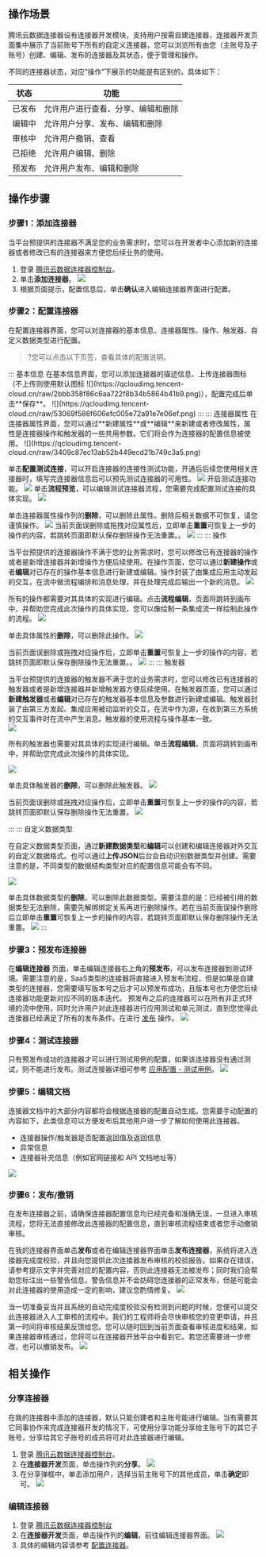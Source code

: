 ## 操作场景

腾讯云数据连接器设有连接器开发模块，支持用户按需自建连接器，连接器开发页面集中展示了当前账号下所有的自定义连接器，您可以浏览所有由您（主账号及子账号）创建、编辑、发布的连接器及其状态，便于管理和操作。

不同的连接器状态，对应“操作”下展示的功能是有区别的，具体如下：

| 状态 | 功能 | 
|---------|---------|
| 已发布 | 允许用户进行查看、分享、编辑和删除 | 
| 编辑中 | 允许用户分享、发布、编辑和删除 | 
| 审核中 | 允许用户撤销、查看 | 
| 已拒绝 | 允许用户编辑、删除 | 
| 预发布 | 允许用户发布、编辑和删除 | 

## 操作步骤

### 步骤1：添加连接器
当平台预提供的连接器不满足您的业务需求时，您可以在开发者中心添加新的连接器或者修改已有的连接器来方便您后续业务的使用。

1. 登录 [腾讯云数据连接器控制台](https://ipaas.cloud.tencent.com/connector-dev?lastType=myConnectors)。
2. 单击**添加连接器**。
![](https://qcloudimg.tencent-cloud.cn/raw/261ea75860c65c059ab3ba7202cf5a04.png)
3. 根据页面提示，配置信息后，单击**确认**进入编辑连接器界面进行配置。

[](id:pzljq)
### 步骤2：配置连接器

在配置连接器界面，您可以对连接器的基本信息、连接器属性、操作、触发器、自定义数据类型进行配置。
>?您可以点击以下页签，查看具体的配置说明。
<dx-tabs>
::: 基本信息
在基本信息界面，您可以添加连接器的描述信息、上传连接器图标（不上传则使用默认图标 ![](https://qcloudimg.tencent-cloud.cn/raw/2bbb358f86c6aa722f8b34b5864b41b9.png)），配置完成后单击**保存**。
![](https://qcloudimg.tencent-cloud.cn/raw/53069f586f606efc005e72a91e7e06ef.png)
:::
::: 连接器属性
在连接器属性界面，您可以通过**新建属性**或**编辑**来新建或者修改属性，属性是连接器操作和触发器的一些共用参数。它们将会作为连接器的配置信息被使用。
![](https://qcloudimg.tencent-cloud.cn/raw/3409c87ec13ab52b449ecd21b749c3a5.png)

单击**配置测试连接**，可以开启连接器的连接性测试功能，开通后后续您使用相关连接器时，填写完连接器信息后可以预先测试连接器的可用性。
![](https://qcloudimg.tencent-cloud.cn/raw/7b726dd1e1f1b388268e78b47c0bf9ca.png)
开启测试连接功能。
![](https://qcloudimg.tencent-cloud.cn/raw/6efe30ed84bdfae96df5682e8b3f837d.png)
单击**流程预览**，可以编辑测试连接器流程，您需要完成配置测试连接的具体实现。
![](https://qcloudimg.tencent-cloud.cn/raw/ab281a035345d477489b7abb2c6b1f48.png)


单击连接器属性操作列的**删除**，可以删除此属性。删除后相关数据不可恢复，请您谨慎操作。
![](https://qcloudimg.tencent-cloud.cn/raw/42474dd9d83310b79027300fa4b21a92.png)
当前页面误删除或拖拽对应属性后，立即单击**重置**可恢复上一步的操作的内容，若跳转页面即默认保存删除操作无法重置。。
![](https://qcloudimg.tencent-cloud.cn/raw/f9b73419984c941c1228aedc2776052a.png)
:::
::: 操作

当平台预提供的连接器操作不满于您的业务需求时，您可以修改已有连接器的操作或者是新增连接器并新增操作方便后续使用。在操作页面，您可以通过**新建操作**或者**编辑**对已存在的操作基本信息进行新建或编辑。操作封装了由集成应用主动发起的交互，在流中做流程编排和消息处理，并在处理完成后输出一个新的消息。
![](https://qcloudimg.tencent-cloud.cn/raw/29e1030058eb7e74df14caf72371a826.png)


所有的操作都需要对其具体的实现进行编辑。点击**流程编辑**，页面将跳转到画布中，并帮助您完成此次操作的具体实现，您可以像绘制一条集成流一样绘制此操作的流程。
![](https://qcloudimg.tencent-cloud.cn/raw/0b5ac1b6ee05ce0fa7c63fd7c63588a4.png)

单击具体属性的**删除**，可以删除此操作。
![](https://qcloudimg.tencent-cloud.cn/raw/b15713add5c75131c7bfc18dbbe649cd.png)

当前页面误删除或拖拽对应操作后，立即单击**重置**可恢复上一步的操作的内容，若跳转页面即默认保存删除操作无法重置。。
![](https://qcloudimg.tencent-cloud.cn/raw/7b40968b7cbe7f792ac6486c76f5a2fb.png)
:::
::: 触发器

当平台预提供的连接器的触发器不满于您的业务需求时，您可以修改已有连接器的触发器或者是新增连接器并新增触发器方便后续使用。在触发器页面，您可以通过**新建触发器**或者**编辑**对已存在的触发器基本信息及参数进行新建或编辑。触发器封装了由第三方发起、集成应用被动监听的交互，在流中作为源，在收到第三方系统的交互事件时在流中产生消息。触发器的使用流程与操作基本一致。  
![](https://qcloudimg.tencent-cloud.cn/raw/773b8edff749a83f1eb81ea25844fda1.png)

所有的触发器也需要对其具体的实现进行编辑。单击**流程编辑**，页面将跳转到画布中，并帮助您完成此次操作的具体实现。

![](https://qcloudimg.tencent-cloud.cn/raw/ac3504d41363492e00e3ec04eb13fe1e.png)

单击具体触发器的**删除**，可以删除此触发器。
![](https://qcloudimg.tencent-cloud.cn/raw/78081f27d1690e919fcf77e99d0735bf.png)

当前页面误删除或拖拽对应操作后，立即单击**重置**可恢复上一步的操作的内容，若跳转页面即默认保存删除操作无法重置。
![](https://qcloudimg.tencent-cloud.cn/raw/47de8955a253537fe6fc7eff429464d8.png)

:::
::: 自定义数据类型

在自定义数据类型页面，通过**新建数据类型**和**编辑**可以创建和编辑连接器对外交互的自定义数据格式。也可以通过**上传JSON**后台会自动识别数据类型并创建。需要注意的是，不同类型的数据结构类型对应的配置信息可能会有不同。

![](https://qcloudimg.tencent-cloud.cn/raw/4b117f402c544976e7623a1aef98ca99.png)

单击具体数据类型的**删除**，可以删除此数据类型。需要注意的是：已经被引用的数据类型无法删除，需要先解绑绑定关系再进行删除操作。若在当前页面误操作删除后立即单击**重置**可恢复上一步的操作的内容，若跳转页面即默认保存删除操作无法重置。
![](https://qcloudimg.tencent-cloud.cn/raw/28849fd9f3fb89a966b4e61b389acb17.png)
:::
</dx-tabs>

### 步骤3：预发布连接器

在**编辑连接器** 页面，单击编辑连接器右上角的**预发布**，可以发布连接器到测试环境。需要注意的是，SaaS类型的连接器将直接进入预发布流程，但是如果是自建类型的连接器，您需要填写版本号之后才可以预发布成功，且版本号也方便您后续连接器功能更新对应不同的版本迭代。
预发布之后的连接器可以在所有非正式环境的流中使用，同时允许用户对此连接器进行应用测试和单元测试，直到您觉得此连接器已经满足了所有的发布条件。在进行 [发布](#fabu) 操作。
![](https://qcloudimg.tencent-cloud.cn/raw/60fa3dc8623c6179fdfb7d5d1c21b371.png)



### 步骤4：测试连接器

只有预发布成功的连接器才可以进行测试用例的配置，如果该连接器没有通过测试，则不能进行发布。测试连接器详细可参考 [应用配置 - 测试用例](https://cloud.tencent.com/document/product/1270/76471#.E6.B5.8B.E8.AF.95.E7.94.A8.E4.BE.8B)。
![](https://qcloudimg.tencent-cloud.cn/raw/f4bb9f280b44f61b2f412c855bc8ba8c.png)

### 步骤5：编辑文档

连接器文档中的大部分内容都将会根据连接器的配置自动生成。您需要手动配置的内容如下，此类信息可以方便发布后其他用户进一步了解如何使用此连接器。  
- 连接器操作/触发器是否配置返回值及返回信息
- 异常信息
- 连接器补充信息（例如官网链接和 API 文档地址等）

![](https://qcloudimg.tencent-cloud.cn/raw/2517fd4461ad72628ecb039c2caf735e.png)

[](id:fabu)
### 步骤6：发布/撤销

在发布连接器之前，请确保连接器配置信息均已经完备和准确无误，一旦进入审核流程，您将无法直接修改此连接器的配置信息，直到审核流程结束或者您手动撤销审核。

在我的连接器界面单击**发布**或者在编辑连接器界面单击**发布连接器**，系统将进入连接器完成度校验，并且向您提供此次连接器发布审核的校验报告。如果存在错误，请参考提示文字并完善对应的配置内容，否则此连接器无法被发布；同时我们会帮助您标注出一些警告信息，警告信息并不会妨碍您连接器的正常发布，但是可能会对此连接器的使用造成一定的影响，建议您酌情修复。
![](https://qcloudimg.tencent-cloud.cn/raw/8c0035576c897014891baa51e58885d2.png)

当一切准备妥当并且系统的自动完成度校验没有检测到问题的时候，您便可以提交此连接器进入人工审核的流程中。我们的工程师将会尽快审核您的变更申请，并且第一时间将审核结果反馈给您。您可以随时回到当前页面查看审核进度和结果，如果连接器审核通过，您将可以在连接器开放平台中看到它。若您还需要进一步修改，也可以撤销发布。
![](https://qcloudimg.tencent-cloud.cn/raw/78b87b8e97c7d9bf6cb5cea8e309b168.png)

## 相关操作
### 分享连接器

在我的连接器中添加的连接器，默认只能创建者和主账号能进行编辑。当有需要其它同事协作来完成连接器开发的情况下，可使用分享功能分享给主账号下的其它子账号，分享给其它子账号的成员将可对此连接器进行编辑。
1. 登录 [腾讯云数据连接器控制台](https://ipaas.cloud.tencent.com/connector-dev?lastType=myConnectors)。
2. 在**连接器开发**页面，单击操作列的**分享**。
![](https://qcloudimg.tencent-cloud.cn/raw/021c1e1bb2d01a42092c50ef808e4cc5.png)
3. 在分享弹框中，单击添加用户，选择当前主账号下的其他成员，单击**确定**即可。
![](https://qcloudimg.tencent-cloud.cn/raw/1215efcda6e40a3d11220bf83f2567bc.png)


### 编辑连接器
1. 登录 [腾讯云数据连接器控制台](https://ipaas.cloud.tencent.com/connector-dev?lastType=myConnectors)
2. 在**连接器开发**页面，单击操作列的**编辑**，前往编辑连接器界面。
![](https://qcloudimg.tencent-cloud.cn/raw/f8f72aba9c509b2395416bdaa4aca87b.png)
3. 具体的编辑内容请参考 [配置连接器](#pzljq)。
